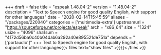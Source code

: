 +++
draft = false
title = "espeak 1.48.04-2"
version = "1.48.04-2"
description = "Text to Speech engine for good quality English, with support for other languages"
date = "2020-02-14T15:45:59"
aliases = "/packages/220040"
categories = ['multimedia-extra']
upstreamurl = "https://sourceforge.net/projects/espeak"
arch = "x86_64"
size = "1324"
usize = "4096"
sha1sum = "4172d56ba0c40b04dab6a292a40e895521de751a"
depends = "['portaudio']"
+++
Text to Speech engine for good quality English, with support for other languages{{< files text="show files" >}}{{< /files >}}